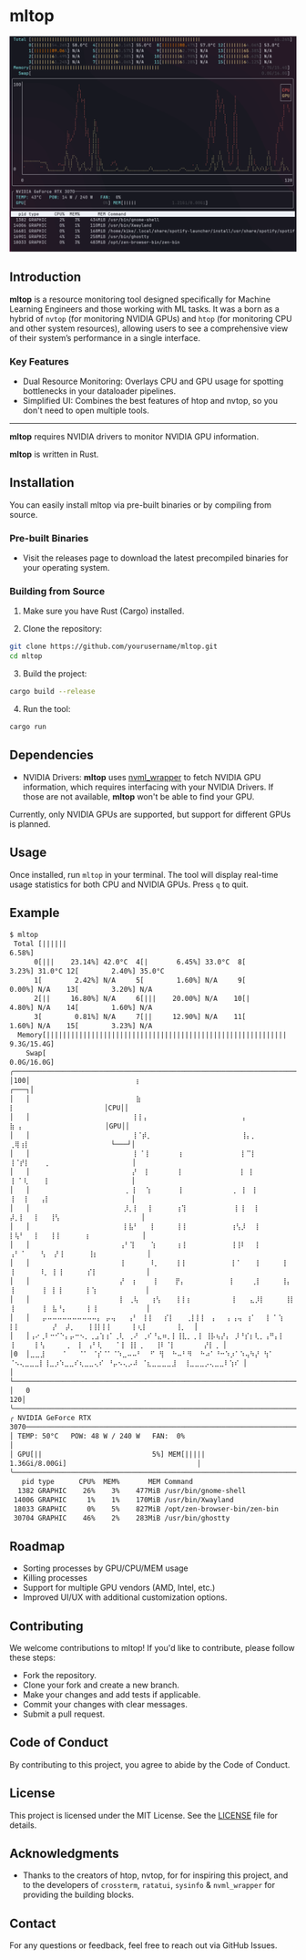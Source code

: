 # mltop

![demo](./assets/demo.png)

## Introduction

**mltop** is a resource monitoring tool designed specifically for Machine Learning Engineers and those working with ML tasks. It was a born as a hybrid of `nvtop` (for monitoring NVIDIA GPUs) and `htop` (for monitoring CPU and other system resources), allowing users to see a comprehensive view of their system’s performance in a single interface.

### Key Features

- Dual Resource Monitoring: Overlays CPU and GPU usage for spotting bottlenecks in your dataloader pipelines.
- Simplified UI: Combines the best features of htop and nvtop, so you don't need to open multiple tools.

--- 

**mltop** requires NVIDIA drivers to monitor NVIDIA GPU information.

**mltop** is written in Rust.


## Installation

You can easily install mltop via pre-built binaries or by compiling from source.

### Pre-built Binaries

- Visit the releases page to download the latest precompiled binaries for your operating system.

### Building from Source

1. Make sure you have Rust (Cargo) installed.

2. Clone the repository:

```bash
git clone https://github.com/yourusername/mltop.git
cd mltop
```

3. Build the project:

```bash
cargo build --release
```

4. Run the tool:

```bash
cargo run
```

## Dependencies

- NVIDIA Drivers: **mltop** uses [nvml_wrapper](https://github.com/rust-nvml/nvml-wrapper) to fetch NVIDIA GPU information, which requires
interfacing with your NVIDIA Drivers. If those are not available, **mltop** won't be able to find your GPU.

Currently, only NVIDIA GPUs are supported, but support for different GPUs is planned.

## Usage

Once installed, run `mltop` in your terminal. The tool will display real-time usage statistics for both CPU and NVIDIA GPUs. Press `q` to quit.


## Example

```
$ mltop
 Total [||||||                                                                                       6.58%]
      0[|||    23.14%] 42.0°C  4[|       6.45%] 33.0°C  8[        3.23%] 31.0°C 12[        2.40%] 35.0°C
      1[        2.42%] N/A     5[        1.60%] N/A     9[        0.00%] N/A    13[        3.20%] N/A
      2[||     16.80%] N/A     6[|||    20.00%] N/A    10[|       4.80%] N/A    14[        1.60%] N/A
      3[        0.81%] N/A     7[||     12.90%] N/A    11[        1.60%] N/A    15[        3.23%] N/A
  Memory[|||||||||||||||||||||||||||||||||||||||||||||||||||||||||||                            9.3G/15.4G]
    Swap[                                                                                       0.0G/16.0G]
╭──────────────────────────────────────────────────────────────────────────────────────────────────────────╮
│100│                          ⡆                                                                      ┌───┐│
│   │                          ⣷                                               ⡇                      │CPU││
│   │                         ⢸⢸⢠                       ⢠                      ⣷ ⡄                    │GPU││
│   │                         ⢸⠈⡾⡀                      ⢸⡄⡀                   ⢀⢿⢰⡇                    └───┘│
│   │                         ⢸ ⠁⡇       ⡆              ⡇⠉⡇                   ⢸⠈⡞⡇    ⡀                    │
│   │                         ⡜  ⡇       ⡇              ⡇ ⡇                   ⢸ ⠁⢇    ⡇                    │
│   │                       ⢀ ⡇  ⢱       ⡇            ⡀ ⡇ ⢸                   ⢸  ⢸   ⢠⡇                    │
│   │                       ⡸⡀⡇  ⢸      ⢰⢹            ⡇⢸  ⢸                 ⡼⡀⡇  ⢸   ⢸⢣                    │
│   │                       ⡇⣧⠃   ⡇     ⢸⢸           ⢰⢣⡸  ⢸                 ⡇⢧⠃  ⢸   ⢸⢸      ⢰             │
│   │                      ⢠⠃⢹    ⢱     ⢰⢸           ⢸⢸⠇  ⢸                ⢠⠃⠈    ⢣  ⡜⢸      ⢸⡆            │
│   │                      ⢸      ⠸⡀    ⢸⢸           ⢸⠈    ⡇     ⢸         ⢸      ⠸⡀ ⡇⢸      ⡎⡇            │
│   │                      ⡜  ⡆    ⡇    ⡟⡄           ⡇    ⢀⡇     ⢸⡄        ⢸       ⡇ ⡇⢸      ⡇⢱            │
│   │                      ⡇ ⢀⢧   ⢰⢣    ⡇⡇⡆          ⡇   ⣄⡸⡇     ⢸⡇        ⢸       ⡇ ⣧⠘⡄     ⡇⢸            │
│   │   ⡤⠤⠤⠤⠤⠤⠤⠤⠤⠤⠤⡄ ⡤⢤   ⢠⠃ ⢸⢸   ⡎⡇   ⢀⡇⡇⡇ ⢠   ⡄⢠⢤ ⢰⠁  ⢸ ⠁⢱     ⡇⡇        ⡜  ⡼⡀   ⢸⢸⡇⡇⡇     ⡇⢆⡇       ⢸⡀  │
│   │⢠⠔⢀⠇⠒⠊⠑⡄⡤⠒⠢⡀⢀⣠⢱⢰⠁⢀⢇ ⢀⠜ ⢀⠎⠘⣄⠶⡀⡇⢸⣇⡀⢀⢸ ⢸⡧⢦⡜⡄ ⡸⠘⡎⡆⢇⡀⢠⠛⡄⡇  ⢸     ⡇⢣     ⢀  ⡇ ⢠⠃⢇   ⠈⢸ ⢸⡇⢀   ⢸⠇⠈⡇       ⡜⡇⢀ │
│0  │⣀⣀⣸    ⠈   ⠈⠁ ⠈⡎⠈⠁⠈⠱⣀⠤⠤⠃  ⠋ ⢻  ⠓⠤⠃⠻  ⠓⠴⠁⠘⠒⠱⡰⠁⠱⢤⠳⡜ ⢳⠁  ⠈⠢⢄⣀⣀⣀⡇⢸⣀⡰⠱⣀⣀⠎⢆⣀⣀⢄⠎ ⠘⡤⠢⢄⡠⠼ ⠈⣆⣀⣀⣀⣀⣸  ⢸⣀⣀⣀⡠⢄⣀⣀⠇⢱⠎ │
│   └──────────────────────────────────────────────────────────────────────────────────────────────────────│
│   0                                                                                                   120│
╰──────────────────────────────────────────────────────────────────────────────────────────────────────────╯
╭ NVIDIA GeForce RTX 3070──────────────────────────────────────────────────────────────────────────────────╮
│ TEMP: 50°C   POW: 48 W / 240 W   FAN:  0%                                                                │
│ GPU[||                           5%] MEM[|||||             1.36Gi/8.00Gi]                                │
╰──────────────────────────────────────────────────────────────────────────────────────────────────────────╯
   pid type      CPU%  MEM%       MEM Command
  1382 GRAPHIC    26%    3%    477MiB /usr/bin/gnome-shell
 14006 GRAPHIC     1%    1%    170MiB /usr/bin/Xwayland
 18033 GRAPHIC     0%    5%    827MiB /opt/zen-browser-bin/zen-bin
 30704 GRAPHIC    46%    2%    283MiB /usr/bin/ghostty
```

## Roadmap

- Sorting processes by GPU/CPU/MEM usage
- Killing processes
- Support for multiple GPU vendors (AMD, Intel, etc.)
- Improved UI/UX with additional customization options.

## Contributing

We welcome contributions to mltop! If you'd like to contribute, please follow these steps:

- Fork the repository.
- Clone your fork and create a new branch.
- Make your changes and add tests if applicable.
- Commit your changes with clear messages.
- Submit a pull request.

## Code of Conduct

By contributing to this project, you agree to abide by the Code of Conduct.

## License

This project is licensed under the MIT License. See the [LICENSE](./LICENSE.MD) file for details.

## Acknowledgments

- Thanks to the creators of htop, nvtop, for for inspiring this project, and to the developers
of `crossterm`, `ratatui`, `sysinfo` & `nvml_wrapper` for providing the building blocks.

## Contact
For any questions or feedback, feel free to reach out via GitHub Issues.

